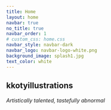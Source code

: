 ```yaml
---
title: Home
layout: home
navbar: true
no_title: true
navbar_order: 1
# custom_css: home.css
navbar_style: navbar-dark
navbar_logo: navbar-logo-white.png
background_image: splash1.jpg
text_color: white
---
```


## kkotyillustrations

###### Artistically talented, tastefully abnormal